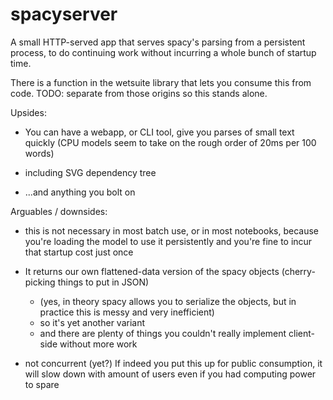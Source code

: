 # spacyserver

A small HTTP-served app that serves spacy's parsing from a persistent process,
to do continuing work without incurring a whole bunch of startup time.

There is a function in the wetsuite library that lets you consume this from code.
TODO: separate from those origins so this stands alone.

Upsides:
- You can have a webapp, or CLI tool, give you parses of small text quickly
  (CPU models seem to take on the rough order of 20ms per 100 words)

- including SVG dependency tree

- ...and anything you bolt on


Arguables / downsides:
- this is not necessary in most batch use, or in most notebooks, 
  because you're loading the model to use it persistently and you're fine to incur that startup cost just once

- It returns our own flattened-data version of the spacy objects (cherry-picking things to put in JSON)
  - (yes, in theory spacy allows you to serialize the objects, but in practice this is messy and very inefficient)
  - so it's yet another variant
  - and there are plenty of things you couldn't really implement client-side without more work

- not concurrent (yet?)
  If indeed you put this up for public consumption, it will slow down with amount of users
  even if you had computing power to spare


